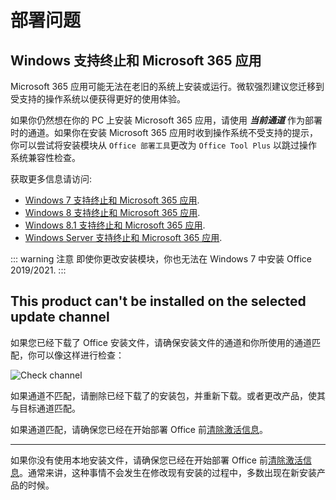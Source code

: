# 部署问题

## Windows 支持终止和 Microsoft 365 应用

Microsoft 365 应用可能无法在老旧的系统上安装或运行。微软强烈建议您迁移到受支持的操作系统以便获得更好的使用体验。

如果你仍然想在你的 PC 上安装 Microsoft 365 应用，请使用 ***当前通道*** 作为部署时的通道。如果你在安装 Microsoft 365 应用时收到操作系统不受支持的提示，你可以尝试将安装模块从 `Office 部署工具`更改为 `Office Tool Plus` 以跳过操作系统兼容性检查。

获取更多信息请访问:

- [Windows 7 支持终止和 Microsoft 365 应用](https://docs.microsoft.com/zh-cn/deployoffice/endofsupport/windows-7-support).
- [Windows 8 支持终止和 Microsoft 365 应用](https://docs.microsoft.com/zh-cn/deployoffice/endofsupport/windows-8-support).
- [Windows 8.1 支持终止和 Microsoft 365 应用](https://docs.microsoft.com/zh-cn/deployoffice/endofsupport/windows-81-support).
- [Windows Server 支持终止和 Microsoft 365 应用](https://docs.microsoft.com/zh-cn/deployoffice/endofsupport/windows-server-support).

::: warning 注意
即使你更改安装模块，你也无法在 Windows 7 中安装 Office 2019/2021.
:::

## This product can't be installed on the selected update channel

如果您已经下载了 Office 安装文件，请确保安装文件的通道和你所使用的通道匹配，你可以像这样进行检查：

![Check channel](/assets/img/zh-cn/check-channels.png)

如果通道不匹配，请删除已经下载了的安装包，并重新下载。或者更改产品，使其与目标通道匹配。

如果通道匹配，请确保您已经在开始部署 Office 前[清除激活信息](/zh-cn/activate/#清除激活状态)。

---

如果你没有使用本地安装文件，请确保您已经在开始部署 Office 前[清除激活信息](/zh-cn/activate/#清除激活状态)。通常来讲，这种事情不会发生在修改现有安装的过程中，多数出现在新安装产品的时候。